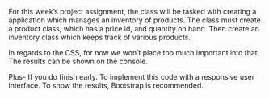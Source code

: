 For this week’s project assignment, the class will be tasked with creating a application which manages an inventory of products. 
The class must create a product class, which has a price id, and quantity on hand. 
Then create an inventory class which keeps track of various products. 

In regards to the CSS, for now we won’t place too much important into that. The results can be shown on the console. 

Plus- If you do finish early. To implement this code with a responsive user interface. To show the results, Bootstrap is recommended. 